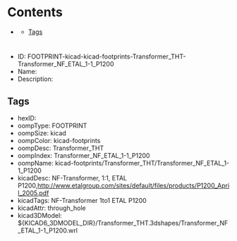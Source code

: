 



Contents
========

* [](#)
	* [Tags](#tags)

# 

- ID: FOOTPRINT-kicad-kicad-footprints-Transformer_THT-Transformer_NF_ETAL_1-1_P1200
- Name: 
- Description: 

## Tags

- hexID: 
- oompType: FOOTPRINT
- oompSize: kicad
- oompColor: kicad-footprints
- oompDesc: Transformer_THT
- oompIndex: Transformer_NF_ETAL_1-1_P1200
- oompName: kicad-footprints/Transformer_THT/Transformer_NF_ETAL_1-1_P1200
- kicadDesc: NF-Transformer, 1:1, ETAL P1200,http://www.etalgroup.com/sites/default/files/products/P1200_April_2005.pdf
- kicadTags: NF-Transformer 1to1 ETAL P1200
- kicadAttr: through_hole
- kicad3DModel: ${KICAD6_3DMODEL_DIR}/Transformer_THT.3dshapes/Transformer_NF_ETAL_1-1_P1200.wrl
